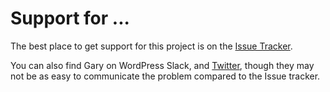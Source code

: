 # Support for ...

The best place to get support for this project is on the [Issue Tracker](https://github.com/GaryJones/.../issues).

You can also find Gary on WordPress Slack, and [Twitter](https://twitter.com/GaryJ), though they may not be as easy to communicate the problem compared to the Issue tracker.
